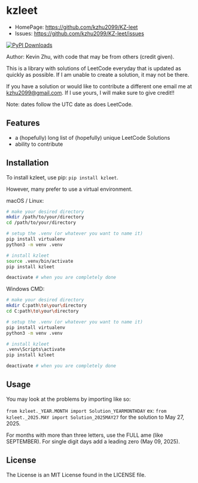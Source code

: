 # kzleet

- HomePage: https://github.com/kzhu2099/KZ-leet
- Issues: https://github.com/kzhu2099/KZ-leet/issues

[![PyPI Downloads](https://static.pepy.tech/badge/kzleet)](https://pepy.tech/projects/kzleet)

Author: Kevin Zhu, with code that may be from others (credit given).

This is a library with solutions of LeetCode everyday that is updated as quickly as possible. If I am unable to create a solution, it may not be there.

If you have a solution or would like to contribute a different one email me at kzhu2099@gmail.com. If I use yours, I will make sure to give credit!!

Note: dates follow the UTC date as does LeetCode.

## Features

- a (hopefully) long list of (hopefully) unique LeetCode Solutions
- ability to contribute

## Installation

To install kzleet, use pip: ```pip install kzleet```.

However, many prefer to use a virtual environment.

macOS / Linux:

```sh
# make your desired directory
mkdir /path/to/your/directory
cd /path/to/your/directory

# setup the .venv (or whatever you want to name it)
pip install virtualenv
python3 -m venv .venv

# install kzleet
source .venv/bin/activate
pip install kzleet

deactivate # when you are completely done
```

Windows CMD:

```sh
# make your desired directory
mkdir C:path\to\your\directory
cd C:path\to\your\directory

# setup the .venv (or whatever you want to name it)
pip install virtualenv
python3 -m venv .venv

# install kzleet
.venv\Scripts\activate
pip install kzleet

deactivate # when you are completely done
```

## Usage

You may look at the problems by importing like so:

`from kzleet._YEAR.MONTH import Solution_YEARMONTHDAY`
ex: `from kzleet._2025.MAY import Solution_2025MAY27` for the solution to May 27, 2025.

For months with more than three letters, use the FULL ame (like SEPTEMBER).
For single digit days add a leading zero (May 09, 2025).

## License

The License is an MIT License found in the LICENSE file.